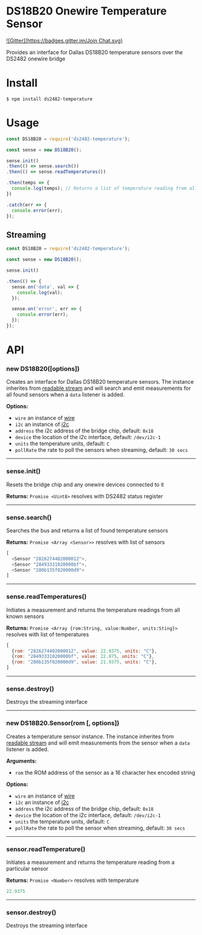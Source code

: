 # DS18B20 Onewire Temperature Sensor

[![Gitter](https://badges.gitter.im/Join Chat.svg)](https://gitter.im/ianmetcalf/node-ds2482?utm_source=badge&utm_medium=badge&utm_campaign=pr-badge&utm_content=badge)

Provides an interface for Dallas DS18B20 temperature sensors over the DS2482 onewire bridge

# Install

```
$ npm install ds2482-temperature
```

# Usage

```js
const DS18B20 = require('ds2482-temperature');

const sense = new DS18B20();

sense.init()
.then(() => sense.search())
.then(() => sense.readTemperatures())

.then(temps => {
  console.log(temps); // Returns a list of temperature reading from all found sensors
})

.catch(err => {
  console.error(err);
});
```

## Streaming

```js
const DS18B20 = require('ds2482-temperature');

const sense = new DS18B20();

sense.init()

.then(() => {
  sense.on('data', val => {
    console.log(val);
  });

  sense.on('error', err => {
    console.error(err);
  });
});
```

# API

### new DS18B20([options])

Creates an interface for Dallas DS18B20 temperature sensors. The instance inherites from
[readable stream](https://nodejs.org/api/stream.html#stream_readable_streams)
and will search and emit measurements for all found sensors when a `data` listener is added.

__Options:__
- `wire` an instance of [wire](https://github.com/ianmetcalf/node-ds2482)
- `i2c` an instance of [i2c](https://github.com/kelly/node-i2c)
- `address` the i2c address of the bridge chip, default: `0x18`
- `device` the location of the i2c interface, default: `/dev/i2c-1`
- `units` the temperature units, default: `C`
- `pollRate` the rate to poll the sensors when streaming, default: `30 secs`

---

### sense.init()
Resets the bridge chip and any onewire devices connected to it

__Returns:__ `Promise <Uint8>` resolves with DS2482 status register

---

### sense.search()
Searches the bus and returns a list of found temperature sensors

__Returns:__ `Promise <Array <Sensor>>` resolves with list of sensors

```js
[
  <Sensor "2826274402000012">,
  <Sensor "28493331020000bf">,
  <Sensor "280b135f020000d9">
]
```

---

### sense.readTemperatures()
Initiates a measurement and returns the temperature readings from all known sensors

__Returns:__ `Promise <Array {rom:String, value:Number, units:Sting}>` resolves with list of temperatures

```js
[
  {rom: "2826274402000012", value: 22.9375, units: "C"},
  {rom: "28493331020000bf", value: 22.875, units: "C"},
  {rom: "280b135f020000d9", value: 21.9375, units: "C"},
]
```

---

### sense.destroy()
Destroys the streaming interface

---

### new DS18B20.Sensor(rom [, options])

Creates a temperature sensor instance. The instance inherites from
[readable stream](https://nodejs.org/api/stream.html#stream_readable_streams)
and will emit measurements from the sensor when a `data` listener is added.

__Arguments:__
- `rom` the ROM address of the sensor as a 16 character hex encoded string

__Options:__
- `wire` an instance of [wire](https://github.com/ianmetcalf/node-ds2482)
- `i2c` an instance of [i2c](https://github.com/kelly/node-i2c)
- `address` the i2c address of the bridge chip, default: `0x18`
- `device` the location of the i2c interface, default: `/dev/i2c-1`
- `units` the temperature units, default: `C`
- `pollRate` the rate to poll the sensor when streaming, default: `30 secs`

---

### sensor.readTemperature()
Initiates a measurement and returns the temperature reading from a particular sensor

__Returns:__ `Promise <Number>` resolves with temperature

```js
22.9375
```

---

### sensor.destroy()
Destroys the streaming interface
